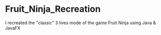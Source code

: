 # Fruit_Ninja_Recreation
 I recreated the "classic" 3 lives mode of the game Fruit Ninja using Java & JavaFX
